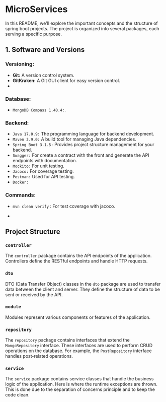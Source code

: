 # MicroServices

In this README, we'll explore the important concepts and the structure of spring boot projects. The project is organized into several packages, each serving a specific purpose.

## 1. Software and Versions
### Versioning:
- **Git:** A version control system.
- **GitKraken:** A Git GUI client for easy version control.
- 
### Database:
- `MongoDB Compass 1.40.4:`.

### Backend:
- `Java 17.0.9:` The programming language for backend development.
- `Maven 3.9.0:` A build tool for managing Java dependencies.
- `Spring Boot 3.1.5:` Provides project structure management for your backend.
- `Swagger:` For create a contract with the front and generate the API endpoints with documentation.
- `Mockito:` For unit testing.
- `Jacoco:` For coverage testing.
- `Postman:` Used for API testing.
- `Docker:`

### Commands:
- ```mvn clean verify```  : For test coverage with jacoco.
- ```

## Project Structure

### `controller`
The `controller` package contains the API endpoints of the application. Controllers define the RESTful endpoints and handle HTTP requests.

### `dto`
DTO (Data Transfer Object) classes in the `dto` package are used to transfer data between the client and server. They define the structure of data to be sent or received by the API.

### `module`
Modules represent various components or features of the application.

### `repository`
The `repository` package contains interfaces that extend the `MongoRepository` interface. These interfaces are used to perform CRUD operations on the database. For example, the `PostRepository` interface handles post-related operations.

### `service`
The `service` package contains service classes that handle the business logic of the application. Here is where the runtime exceptions are thrown. This is done due to the separation of concerns principle and to keep the code clean.
